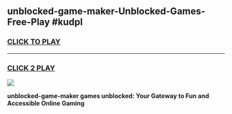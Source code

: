 
## unblocked-game-maker-Unblocked-Games-Free-Play #kudpl
<h3>
<a href="https://us.freeplayer.one?title=unblocked-game-maker&ref=9M">CLICK TO PLAY</a></h3>
<hr>

<h3>
<a href="https://us.freeplayer.one?title=unblocked-game-maker&ref=9M">CLICK 2 PLAY</a>
  
</h3>

<a href="https://us.freeplayer.one?title=unblocked-game-maker&ref=9M"><img src="https://clearcache.store/games.png"></a>


**unblocked-game-maker games unblocked: Your Gateway to Fun and Accessible Online Gaming**
